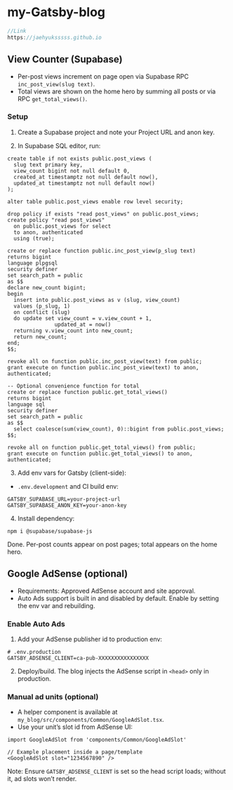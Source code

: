 # my-Gatsby-blog

```jsx
//Link
https://jaehyuksssss.github.io
```

## View Counter (Supabase)

- Per-post views increment on page open via Supabase RPC `inc_post_view(slug text)`.
- Total views are shown on the home hero by summing all posts or via RPC `get_total_views()`.

### Setup

1. Create a Supabase project and note your Project URL and anon key.

2. In Supabase SQL editor, run:

```
create table if not exists public.post_views (
  slug text primary key,
  view_count bigint not null default 0,
  created_at timestamptz not null default now(),
  updated_at timestamptz not null default now()
);

alter table public.post_views enable row level security;

drop policy if exists "read post_views" on public.post_views;
create policy "read post_views"
  on public.post_views for select
  to anon, authenticated
  using (true);

create or replace function public.inc_post_view(p_slug text)
returns bigint
language plpgsql
security definer
set search_path = public
as $$
declare new_count bigint;
begin
  insert into public.post_views as v (slug, view_count)
  values (p_slug, 1)
  on conflict (slug)
  do update set view_count = v.view_count + 1,
               updated_at = now()
  returning v.view_count into new_count;
  return new_count;
end;
$$;

revoke all on function public.inc_post_view(text) from public;
grant execute on function public.inc_post_view(text) to anon, authenticated;

-- Optional convenience function for total
create or replace function public.get_total_views()
returns bigint
language sql
security definer
set search_path = public
as $$
  select coalesce(sum(view_count), 0)::bigint from public.post_views;
$$;

revoke all on function public.get_total_views() from public;
grant execute on function public.get_total_views() to anon, authenticated;
```

3. Add env vars for Gatsby (client-side):

- `.env.development` and CI build env:

```
GATSBY_SUPABASE_URL=your-project-url
GATSBY_SUPABASE_ANON_KEY=your-anon-key
```

4. Install dependency:

```
npm i @supabase/supabase-js
```

Done. Per-post counts appear on post pages; total appears on the home hero.

## Google AdSense (optional)

- Requirements: Approved AdSense account and site approval.
- Auto Ads support is built in and disabled by default. Enable by setting the env var and rebuilding.

### Enable Auto Ads

1. Add your AdSense publisher id to production env:

```
# .env.production
GATSBY_ADSENSE_CLIENT=ca-pub-XXXXXXXXXXXXXXXX
```

2. Deploy/build. The blog injects the AdSense script in `<head>` only in production.

### Manual ad units (optional)

- A helper component is available at `my_blog/src/components/Common/GoogleAdSlot.tsx`.
- Use your unit’s slot id from AdSense UI:

```tsx
import GoogleAdSlot from 'components/Common/GoogleAdSlot'

// Example placement inside a page/template
<GoogleAdSlot slot="1234567890" />
```

Note: Ensure `GATSBY_ADSENSE_CLIENT` is set so the head script loads; without it, ad slots won’t render.

